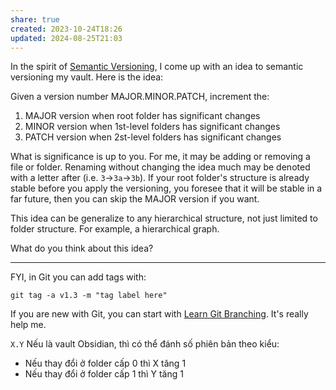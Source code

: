 ```yaml
---
share: true
created: 2023-10-24T18:26
updated: 2024-08-25T21:03
---
```

In the spirit of [Semantic Versioning](https://semver.org/), I come up with an idea to semantic versioning my vault. Here is the idea:

Given a version number MAJOR.MINOR.PATCH, increment the:

1. MAJOR version when root folder has significant changes
2. MINOR version when 1st-level folders has significant changes
3. PATCH version when 2st-level folders has significant changes

What is significance is up to you. For me, it may be adding or removing a file or folder. Renaming without changing the idea much may be denoted with a letter after (i.e. `3`→`3a`→`3b`). If your root folder's structure is already stable before you apply the versioning, you foresee that it will be stable in a far future, then you can skip the MAJOR version if you want.

This idea can be generalize to any hierarchical structure, not just limited to folder structure. For example, a hierarchical graph.

What do you think about this idea?

---

FYI, in Git you can add tags with:
```
git tag -a v1.3 -m "tag label here"
```
If you are new with Git, you can start with [Learn Git Branching](https://learngitbranching.js.org/ "Learn Git Branching"). It's really help me.


`X.Y`
Nếu là vault Obsidian, thì có thể đánh số phiên bản theo kiểu:
- Nếu thay đổi ở folder cấp 0 thì X tăng 1
- Nếu thay đổi ở folder cấp 1 thì Y tăng 1
